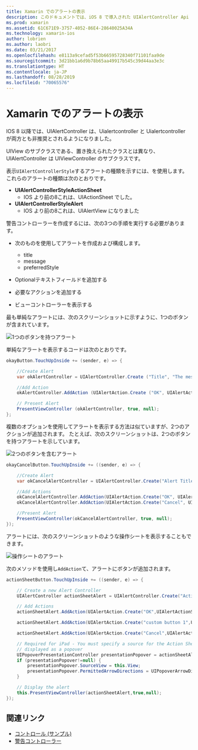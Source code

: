 ```yaml
---
title: Xamarin でのアラートの表示
description: このドキュメントでは、iOS 8 で導入された UIAlertController Api を使用して、Xamarin. iOS にアラートを表示する方法について説明します。
ms.prod: xamarin
ms.assetid: 61C671E9-3757-4052-86E4-28640025A34A
ms.technology: xamarin-ios
author: lobrien
ms.author: laobri
ms.date: 03/21/2017
ms.openlocfilehash: e8113a9cefad5f53b66595728340f71101faa9de
ms.sourcegitcommit: 3d21bb1a6d9b78b65aa49917b545c39d44aa3e3c
ms.translationtype: HT
ms.contentlocale: ja-JP
ms.lasthandoff: 08/28/2019
ms.locfileid: "70065576"
---
```

# <a name="displaying-alerts-in-xamarinios"></a>Xamarin でのアラートの表示

IOS 8 以降では、UIAlertController は、Uialertcontroller と Uialertcontroller が両方とも非推奨とされるようになりました。

UIView のサブクラスである、置き換えられたクラスとは異なり、UIAlertController は UIViewController のサブクラスです。

表示`UIAlertControllerStyle`するアラートの種類を示すには、を使用します。 これらのアラートの種類は次のとおりです。

- **UIAlertControllerStyleActionSheet**
  * IOS より前の8これは、UIActionSheet でした。
- **UIAlertControllerStyleAlert**
  * IOS より前の8これは、UIAlertView になりました 

警告コントローラーを作成するには、次の3つの手順を実行する必要があります。

- 次のものを使用してアラートを作成および構成します。
  * title
  * message
  * preferredStyle

- Optionalテキストフィールドを追加する
- 必要なアクションを追加する
- ビューコントローラーを表示する

最も単純なアラートには、次のスクリーンショットに示すように、1つのボタンが含まれています。

 ![1つのボタンを持つアラート](alerts-images/alert1.png)

単純なアラートを表示するコードは次のとおりです。

```csharp
okayButton.TouchUpInside += (sender, e) => {

    //Create Alert
    var okAlertController = UIAlertController.Create ("Title", "The message", UIAlertControllerStyle.Alert);

    //Add Action
    okAlertController.AddAction (UIAlertAction.Create ("OK", UIAlertActionStyle.Default, null));

    // Present Alert
    PresentViewController (okAlertController, true, null);
};
```

複数のオプションを使用してアラートを表示する方法は似ていますが、2つのアクションが追加されます。 たとえば、次のスクリーンショットは、2つのボタンを持つアラートを示しています。

 ![2つのボタンを含むアラート](alerts-images/alert2.png)

```csharp
okayCancelButton.TouchUpInside += ((sender, e) => {

    //Create Alert
    var okCancelAlertController = UIAlertController.Create("Alert Title", "Choose from two buttons", UIAlertControllerStyle.Alert);

    //Add Actions
    okCancelAlertController.AddAction(UIAlertAction.Create("OK", UIAlertActionStyle.Default, alert => Console.WriteLine ("Okay was clicked")));
    okCancelAlertController.AddAction(UIAlertAction.Create("Cancel", UIAlertActionStyle.Cancel, alert => Console.WriteLine ("Cancel was clicked")));

    //Present Alert
    PresentViewController(okCancelAlertController, true, null);
});
```

アラートには、次のスクリーンショットのような操作シートを表示することもできます。

 ![操作シートのアラート](alerts-images/alert3.png)

次のメソッドを使用し`AddAction`て、アラートにボタンが追加されます。

```csharp
actionSheetButton.TouchUpInside += ((sender, e) => {

    // Create a new Alert Controller
    UIAlertController actionSheetAlert = UIAlertController.Create("Action Sheet", "Select an item from below", UIAlertControllerStyle.ActionSheet);

    // Add Actions
    actionSheetAlert.AddAction(UIAlertAction.Create("OK",UIAlertActionStyle.Default, (action) => Console.WriteLine ("Item One pressed.")));

    actionSheetAlert.AddAction(UIAlertAction.Create("custom button 1",UIAlertActionStyle.Default, (action) => Console.WriteLine ("Item Two pressed.")));

    actionSheetAlert.AddAction(UIAlertAction.Create("Cancel",UIAlertActionStyle.Cancel, (action) => Console.WriteLine ("Cancel button pressed.")));

    // Required for iPad - You must specify a source for the Action Sheet since it is
    // displayed as a popover
    UIPopoverPresentationController presentationPopover = actionSheetAlert.PopoverPresentationController;
    if (presentationPopover!=null) {
        presentationPopover.SourceView = this.View;
        presentationPopover.PermittedArrowDirections = UIPopoverArrowDirection.Up;
    }

    // Display the alert
    this.PresentViewController(actionSheetAlert,true,null);
});
```

## <a name="related-links"></a>関連リンク

- [コントロール (サンプル)](https://docs.microsoft.com/samples/xamarin/ios-samples/controls)
- [警告コントローラー](https://github.com/xamarin/recipes/tree/master/Recipes/ios/standard_controls/alertcontroller)
